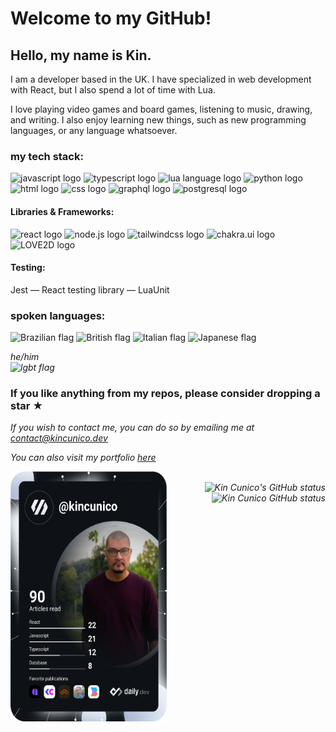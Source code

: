 # Welcome to my GitHub!

## Hello, my name is Kin. 
<p>I am a developer based in the UK. I have specialized in web development with React, but I also spend a lot of time with Lua. </p>
<p>I love playing video games and board games, listening to music, drawing, and writing. I also enjoy learning new things, such as new programming languages, or any language whatsoever.</p>

### my tech stack:
<img src="https://github.com/kin-cunico/kin-cunico/assets/124842064/b9681761-cf52-4f8a-bc60-40658aa0e0ba" alt="javascript logo" width="50" height="50"/>
<img src="https://github.com/kin-cunico/kin-cunico/assets/124842064/852a3a92-e1b5-4f45-b270-8a392aa72e4e" alt="typescript logo" width="50" height="50"/> 
<img src="https://github.com/kin-cunico/kin-cunico/assets/124842064/1153ceef-6895-41e8-abf8-ffb07c2a834d" alt="lua language logo" width="50" height="50" />
<img src="https://github.com/kin-cunico/kin-cunico/assets/124842064/041ea295-5c38-4c3d-9f3b-344940feaf2e" alt="python logo" width="50" height="50" /> 
<img src="https://github.com/kin-cunico/kin-cunico/assets/124842064/1bbbbf33-d2ae-43c8-b679-7669e9f621b1" width="50" height="50" alt="html logo"/> 
<img src="https://github.com/kin-cunico/kin-cunico/assets/124842064/e4eed330-9660-4d92-a043-e3b6168312b9" width="50" height="50" alt="css logo"/> 
<img src="https://github.com/kin-cunico/kin-cunico/assets/124842064/455348d7-189e-430b-aa78-49eed287e575" width="50" height="50" alt="graphql logo"/> 
<img src="https://github.com/kin-cunico/kin-cunico/assets/124842064/fcfda913-79f4-4d70-b2ab-ea41b3961060" width="50" height="50" alt="postgresql logo"/> 

#### Libraries & Frameworks:
<div><img src="https://github.com/kin-cunico/kin-cunico/assets/124842064/9bdaba7a-7353-4e3e-b76e-8bc899ddf472" width="50" height="50" alt="react logo"/>
<img src="https://github.com/kin-cunico/kin-cunico/assets/124842064/beea70f8-3d47-458d-b079-5113d1e6c9f3" width="50" height="50" alt="node.js logo"/>
<img src="https://github.com/kin-cunico/kin-cunico/assets/124842064/0d16f862-01e4-40bd-a8a3-6fc67058f13c" width="50" height="50" alt="tailwindcss logo"/>
<img src="https://github.com/kin-cunico/kin-cunico/assets/124842064/e54e6a7a-bd13-49ed-9791-dc5e936eb619" width="50" height="50" alt="chakra.ui logo"/>
<img src="https://love2d.org/w/images/1/11/love-game-0.10.png" width="50" height="50" alt="LOVE2D logo"/>
</div>

#### Testing:
Jest — React testing library — LuaUnit

### spoken languages:
<div>
	<img src="https://github.com/kin-cunico/kin-cunico/assets/124842064/31059a7a-f02f-40b2-99be-51887c182cb1" alt="Brazilian flag" width="50" height="50" />
	<img src="https://github.com/kin-cunico/kin-cunico/assets/124842064/f16dc235-9f47-4bb9-8d32-b52a53862ddf" alt="British flag" width="50" height="50" /> 
	<img src="https://github.com/kin-cunico/kin-cunico/assets/124842064/c6dd6ab7-0722-4743-8077-8f63b507f167" alt="Italian flag" width="50" height="50" />
	<img src="https://github.com/kin-cunico/kin-cunico/assets/124842064/cfaa7325-46e0-49b3-bf9f-3cc34627b2e7" alt="Japanese flag" width="50" height="50" />
</div>


<i>he/him </br>
<img src="https://github.com/kin-cunico/kin-cunico/assets/124842064/b0fbf5e0-06e8-41a1-9aa8-83d40576eb8d" alt="lgbt flag" width="50" height="50"/></i>

### If you like anything from my repos, please consider dropping a star ★

<i>If you wish to contact me, you can do so by emailing me at contact@kincunico.dev <i>
<p>You can also visit my portfolio <a href="https://kincunico.dev" target="_blank">here</a></p>

<div>
	<a href="https://app.daily.dev/kincunico">
		<img
			src="https://github.com/kin-cunico/kin-cunico/blob/main/devcard.svg"
			alt="Kin Cunico's Dev Card"
			height="400"
			width="250"
			align="left"
		/>
	</a>
	<br />
	<a href="https://github.com/kin-cunico/github-readme-stats">
		<img
			src="https://github-readme-stats-sigma-five.vercel.app/api?username=kin-cunico&count_private=true&show_icons=true&theme=cobalt&bg_color=#eb343a"
			alt="Kin Cunico's GitHub status"
			align="right"
		/>
	</a>
	<a href="https://github.com/kin-cunico/github-readme-stats">
		<img
			src="https://github-readme-stats-sigma-five.vercel.app/api/top-langs/?username=kin-cunico&layout=compact&langs_count=7"
			alt="Kin Cunico GitHub status"
			align="right"
		/>
	</a>
	<br />
</div>
